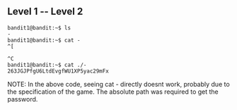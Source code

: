 ## Level 1 -- Level 2
```
bandit1@bandit:~$ ls
-
bandit1@bandit:~$ cat -
^[

^C
bandit1@bandit:~$ cat ./-
263JGJPfgU6LtdEvgfWU1XP5yac29mFx
```

NOTE: In the above code, seeing cat - directly doesnt work, probably due to the specification of the game. The absolute path was required to get the password.
